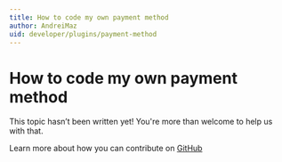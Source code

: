 ```yaml
---
title: How to code my own payment method
author: AndreiMaz
uid: developer/plugins/payment-method
---
```

# How to code my own payment method

This topic hasn’t been written yet! You're more than welcome to help us with that.

Learn more about how you can contribute on [GitHub](https://github.com/nopSolutions/nopCommerce-Docs/blob/master/CONTRIBUTING.md)